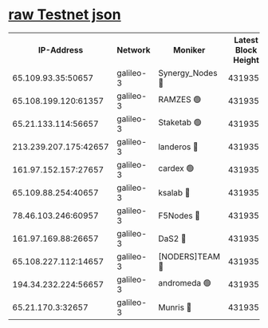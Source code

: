 [raw Testnet json](https://rpc-check.androt.stavr.tech/androt/rpcandrot_result.json)
=

<table><tr><th>IP-Address</th><th>Network</th><th>Moniker</th><th>Latest Block Height</th><th>Earliest Block Height</th><th>Catching Up</th><th>Tx Index</th><th>Voting Power</th><th>Scan Time</th></tr><tr><td>65.109.93.35:50657</td><td>galileo-3</td><td>Synergy_Nodes 🔴</td><td>4319356</td><td>0</td><td>False</td><td>on</td><td>960602</td><td>2023-12-21T13:02:33.563122294UTC</td></tr><tr><td>65.108.199.120:61357</td><td>galileo-3</td><td>RAMZES 🟢</td><td>4319354</td><td>1</td><td>False</td><td>on</td><td>0</td><td>2023-12-21T13:02:20.292307942UTC</td></tr><tr><td>65.21.133.114:56657</td><td>galileo-3</td><td>Staketab 🟢</td><td>4319357</td><td>90001</td><td>False</td><td>on</td><td>0</td><td>2023-12-21T13:02:34.537279009UTC</td></tr><tr><td>213.239.207.175:42657</td><td>galileo-3</td><td>landeros 🔴</td><td>4319352</td><td>2642001</td><td>False</td><td>on</td><td>72</td><td>2023-12-21T13:02:08.262754774UTC</td></tr><tr><td>161.97.152.157:27657</td><td>galileo-3</td><td>cardex 🟢</td><td>4319357</td><td>2945323</td><td>False</td><td>on</td><td>0</td><td>2023-12-21T13:02:33.937224414UTC</td></tr><tr><td>65.109.88.254:40657</td><td>galileo-3</td><td>ksalab 🔴</td><td>4319353</td><td>3000356</td><td>False</td><td>on</td><td>31614</td><td>2023-12-21T13:02:15.892961314UTC</td></tr><tr><td>78.46.103.246:60957</td><td>galileo-3</td><td>F5Nodes 🔴</td><td>4319357</td><td>3057001</td><td>False</td><td>off</td><td>24</td><td>2023-12-21T13:02:34.210493580UTC</td></tr><tr><td>161.97.169.88:26657</td><td>galileo-3</td><td>DaS2 🔴</td><td>4319353</td><td>3123001</td><td>False</td><td>on</td><td>62</td><td>2023-12-21T13:02:15.488673949UTC</td></tr><tr><td>65.108.227.112:14657</td><td>galileo-3</td><td>[NODERS]TEAM 🔴</td><td>4319352</td><td>3176323</td><td>False</td><td>on</td><td>959621</td><td>2023-12-21T13:02:08.586267535UTC</td></tr><tr><td>194.34.232.224:56657</td><td>galileo-3</td><td>andromeda 🟢</td><td>4319353</td><td>4219353</td><td>False</td><td>off</td><td>0</td><td>2023-12-21T13:02:15.064161930UTC</td></tr><tr><td>65.21.170.3:32657</td><td>galileo-3</td><td>Munris 🔴</td><td>4319355</td><td>4219355</td><td>False</td><td>off</td><td>414</td><td>2023-12-21T13:02:25.016043977UTC</td></tr></table>
